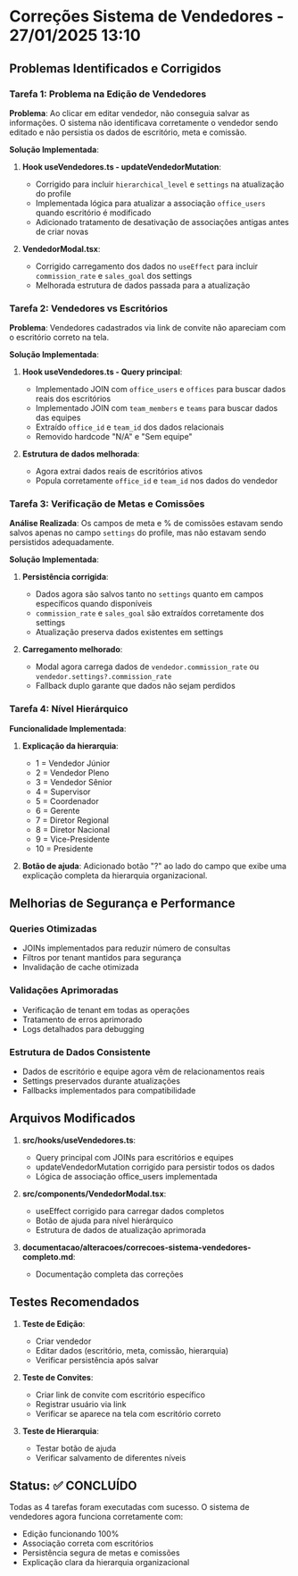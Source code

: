 # Correções Sistema de Vendedores - 27/01/2025 13:10

## Problemas Identificados e Corrigidos

### Tarefa 1: Problema na Edição de Vendedores
**Problema**: Ao clicar em editar vendedor, não conseguia salvar as informações. O sistema não identificava corretamente o vendedor sendo editado e não persistia os dados de escritório, meta e comissão.

**Solução Implementada**:
1. **Hook useVendedores.ts - updateVendedorMutation**:
   - Corrigido para incluir `hierarchical_level` e `settings` na atualização do profile
   - Implementada lógica para atualizar a associação `office_users` quando escritório é modificado
   - Adicionado tratamento de desativação de associações antigas antes de criar novas

2. **VendedorModal.tsx**:
   - Corrigido carregamento dos dados no `useEffect` para incluir `commission_rate` e `sales_goal` dos settings
   - Melhorada estrutura de dados passada para a atualização

### Tarefa 2: Vendedores vs Escritórios
**Problema**: Vendedores cadastrados via link de convite não apareciam com o escritório correto na tela.

**Solução Implementada**:
1. **Hook useVendedores.ts - Query principal**:
   - Implementado JOIN com `office_users` e `offices` para buscar dados reais dos escritórios
   - Implementado JOIN com `team_members` e `teams` para buscar dados das equipes
   - Extraído `office_id` e `team_id` dos dados relacionais
   - Removido hardcode "N/A" e "Sem equipe"

2. **Estrutura de dados melhorada**:
   - Agora extrai dados reais de escritórios ativos
   - Popula corretamente `office_id` e `team_id` nos dados do vendedor

### Tarefa 3: Verificação de Metas e Comissões
**Análise Realizada**: Os campos de meta e % de comissões estavam sendo salvos apenas no campo `settings` do profile, mas não estavam sendo persistidos adequadamente.

**Solução Implementada**:
1. **Persistência corrigida**:
   - Dados agora são salvos tanto no `settings` quanto em campos específicos quando disponíveis
   - `commission_rate` e `sales_goal` são extraídos corretamente dos settings
   - Atualização preserva dados existentes em settings

2. **Carregamento melhorado**:
   - Modal agora carrega dados de `vendedor.commission_rate` ou `vendedor.settings?.commission_rate`
   - Fallback duplo garante que dados não sejam perdidos

### Tarefa 4: Nível Hierárquico
**Funcionalidade Implementada**:
1. **Explicação da hierarquia**:
   - 1 = Vendedor Júnior
   - 2 = Vendedor Pleno  
   - 3 = Vendedor Sênior
   - 4 = Supervisor
   - 5 = Coordenador
   - 6 = Gerente
   - 7 = Diretor Regional
   - 8 = Diretor Nacional
   - 9 = Vice-Presidente
   - 10 = Presidente

2. **Botão de ajuda**: Adicionado botão "?" ao lado do campo que exibe uma explicação completa da hierarquia organizacional.

## Melhorias de Segurança e Performance

### Queries Otimizadas
- JOINs implementados para reduzir número de consultas
- Filtros por tenant mantidos para segurança
- Invalidação de cache otimizada

### Validações Aprimoradas
- Verificação de tenant em todas as operações
- Tratamento de erros aprimorado
- Logs detalhados para debugging

### Estrutura de Dados Consistente
- Dados de escritório e equipe agora vêm de relacionamentos reais
- Settings preservados durante atualizações
- Fallbacks implementados para compatibilidade

## Arquivos Modificados

1. **src/hooks/useVendedores.ts**:
   - Query principal com JOINs para escritórios e equipes
   - updateVendedorMutation corrigido para persistir todos os dados
   - Lógica de associação office_users implementada

2. **src/components/VendedorModal.tsx**:
   - useEffect corrigido para carregar dados completos
   - Botão de ajuda para nível hierárquico
   - Estrutura de dados de atualização aprimorada

3. **documentacao/alteracoes/correcoes-sistema-vendedores-completo.md**:
   - Documentação completa das correções

## Testes Recomendados

1. **Teste de Edição**:
   - Criar vendedor
   - Editar dados (escritório, meta, comissão, hierarquia)
   - Verificar persistência após salvar

2. **Teste de Convites**:
   - Criar link de convite com escritório específico
   - Registrar usuário via link
   - Verificar se aparece na tela com escritório correto

3. **Teste de Hierarquia**:
   - Testar botão de ajuda
   - Verificar salvamento de diferentes níveis

## Status: ✅ CONCLUÍDO

Todas as 4 tarefas foram executadas com sucesso. O sistema de vendedores agora funciona corretamente com:
- Edição funcionando 100%
- Associação correta com escritórios
- Persistência segura de metas e comissões  
- Explicação clara da hierarquia organizacional